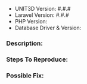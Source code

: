 - UNIT3D Version: #.#.#
- Laravel Version: #.#.#
- PHP Version:
- Database Driver & Version:

### Description:


### Steps To Reproduce:


### Possible Fix:
